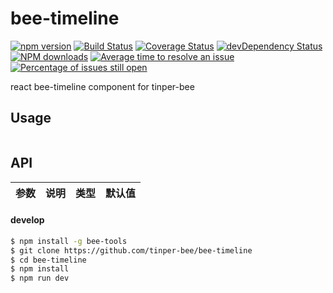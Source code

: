 # bee-timeline

[![npm version](https://img.shields.io/npm/v/bee-timeline.svg)](https://www.npmjs.com/package/bee-timeline)
[![Build Status](https://img.shields.io/travis/tinper-bee/bee-timeline/master.svg)](https://travis-ci.org/tinper-bee/bee-timeline)
[![Coverage Status](https://coveralls.io/repos/github/tinper-bee/bee-timeline/badge.svg?branch=master)](https://coveralls.io/github/tinper-bee/bee-timeline?branch=master)
[![devDependency Status](https://img.shields.io/david/dev/tinper-bee/bee-timeline.svg)](https://david-dm.org/tinper-bee/bee-timeline#info=devDependencies)
[![NPM downloads](http://img.shields.io/npm/dm/bee-timeline.svg?style=flat)](https://npmjs.org/package/bee-timeline)
[![Average time to resolve an issue](http://isitmaintained.com/badge/resolution/tinper-bee/bee-timeline.svg)](http://isitmaintained.com/project/tinper-bee/bee-timeline "Average time to resolve an issue")
[![Percentage of issues still open](http://isitmaintained.com/badge/open/tinper-bee/bee-timeline.svg)](http://isitmaintained.com/project/tinper-bee/bee-timeline "Percentage of issues still open")



react bee-timeline component for tinper-bee


## Usage

```js


```



## API

|参数|说明|类型|默认值|
|:--|:---:|:--:|---:|

#### develop

```sh
$ npm install -g bee-tools
$ git clone https://github.com/tinper-bee/bee-timeline
$ cd bee-timeline
$ npm install
$ npm run dev
```

